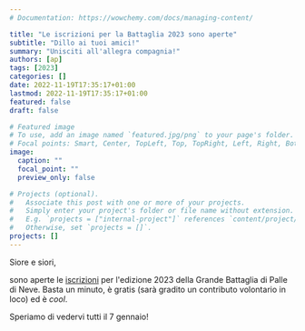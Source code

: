 ```yaml
---
# Documentation: https://wowchemy.com/docs/managing-content/

title: "Le iscrizioni per la Battaglia 2023 sono aperte"
subtitle: "Dillo ai tuoi amici!"
summary: "Unisciti all'allegra compagnia!"
authors: [ap]
tags: [2023]
categories: []
date: 2022-11-19T17:35:17+01:00
lastmod: 2022-11-19T17:35:17+01:00
featured: false
draft: false

# Featured image
# To use, add an image named `featured.jpg/png` to your page's folder.
# Focal points: Smart, Center, TopLeft, Top, TopRight, Left, Right, BottomLeft, Bottom, BottomRight.
image:
  caption: ""
  focal_point: ""
  preview_only: false

# Projects (optional).
#   Associate this post with one or more of your projects.
#   Simply enter your project's folder or file name without extension.
#   E.g. `projects = ["internal-project"]` references `content/project/deep-learning/index.md`.
#   Otherwise, set `projects = []`.
projects: []
---
```


Siore e siori,

sono aperte le [iscrizioni](/it/register) per l'edizione 2023 della Grande Battaglia di Palle di Neve.
Basta un minuto, è gratis (sarà gradito un contributo volontario in loco) ed è _cool_.

Speriamo di vedervi tutti il 7 gennaio!
